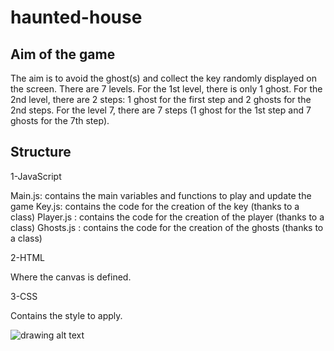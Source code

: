 # haunted-house

## Aim of the game
The aim is to avoid the ghost(s) and collect the key randomly displayed on the screen.
There are 7 levels. For the 1st level, there is only 1 ghost. For the 2nd level, there are 2 steps: 1 ghost for the first step and 2 ghosts for the 2nd steps.
For the level 7, there are 7 steps (1 ghost for the 1st step and 7 ghosts for the 7th step).

## Structure

1-JavaScript

Main.js: contains the main variables and functions to play and update the game
Key.js: contains the code for the creation of the key (thanks to a class)
Player.js : contains the code for the creation of the player (thanks to a class)
Ghosts.js : contains the code for the creation of the ghosts (thanks to a class)


2-HTML

Where the canvas is defined.

3-CSS

Contains the style to apply.

![drawing alt text](https://docs.google.com/drawings/d/1_LJZQ7R3pwlYchU6IdEVf5JOcbwl1ZDaPn9eCowu1F8/edit?usp=sharing/export/png)









